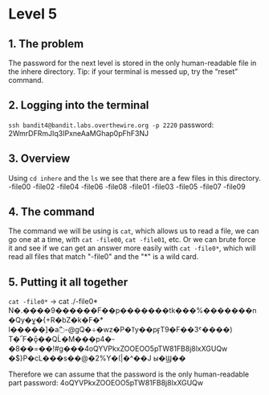 # Level 5

## 1. The problem

The password for the next level is stored in the only human-readable file in the inhere directory. Tip: if your terminal is messed up, try the “reset” command.

## 2. Logging into the terminal

`ssh bandit4@bandit.labs.overthewire.org -p 2220`
password: 2WmrDFRmJIq3IPxneAaMGhap0pFhF3NJ

## 3. Overview

Using `cd inhere` and the `ls` we see that there are a few files in this directory.
-file00  -file02  -file04  -file06  -file08
-file01  -file03  -file05  -file07  -file09

## 4. The command

The command we will be using is `cat`, which allows us to read a file, we can go one at a time, with `cat -file00`, `cat -file01`, etc. Or we can brute force it and see if we can get an answer more easily with `cat -file0*`, which will read all files that match "-file0" and the "*" is a wild card.

## 5. Putting it all together

`cat -file0*` -> cat ./-file0*
N�.����9������F��p�������tk���%�������n�Qy�y͍�{+R�bZ�k�F�*	
l�����]�a߯-@gQ�÷�wz�P�ߠy��pӻT9�F��3ˤ����)
T�՜F�ǭ��QĹ�M���p4�-�8��=��!#g���4oQYVPkxZOOEOO5pTW81FB8j8lxXGUQw
�$}P�cL���s��@�2%Y�(|�^��J
                   ы�Ϣ��

Therefore we can assume that the password is the only human-readable part
password: 4oQYVPkxZOOEOO5pTW81FB8j8lxXGUQw
